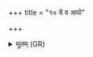 +++
title = "१० ये व आपो"

+++
<details><summary>मूलम् (GR)</summary>

ये व आपो अपाम् अग्नयो ऽप्स्व् अन्तर् यजुष्या देवयजनाः । +++(Bhatt. yo)+++  
इदं तान् अति सृजामि तान् माभ्य् अव निक्षि ।  
तैस् तम् अभ्य् अति सृजामि  
यो ऽस्मान् द्वेष्टि यं वयं द्विष्मः ।  
तं वधेयं तं स्त्विषीयानेन ब्रह्मणानेन कर्मणानया मेन्या ॥
</details>
